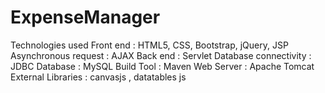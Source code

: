 # ExpenseManager
Technologies used
Front end : HTML5, CSS, Bootstrap, jQuery, JSP
Asynchronous request : AJAX
Back end : Servlet
Database connectivity : JDBC
Database : MySQL
Build Tool : Maven
Web Server : Apache Tomcat
External Libraries : canvasjs , datatables js
